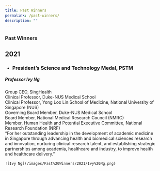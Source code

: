```yaml
---
title: Past Winners
permalink: /past-winners/
description: ""
---
```

### **Past Winners**

## 2021

* ### **President’s Science and Technology Medal, PSTM**
 ##### **Professor Ivy Ng**
Group CEO, SingHealth  
Clinical Professor, Duke-NUS Medical School  
Clinical Professor, Yong Loo Lin School of Medicine, National University of Singapore (NUS)  
Governing Board Member, Duke-NUS Medical School  
Board Member, National Medical Research Council (NMRC)  
Member, Human Health and Potential Executive Committee, National Research Foundation (NRF)  
  “For her outstanding leadership in the development of academic medicine in Singapore through advancing health and biomedical sciences research and innovation, nurturing clinical research talent, and establishing strategic partnerships among academia, healthcare and industry, to improve health and healthcare delivery.”
	
	![Ivy Ng](/images/Past%20Winners/2021/Ivy%20Ng.png)